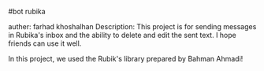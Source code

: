 #bot rubika

auther: farhad khoshalhan
Description: This project is for sending messages in Rubika's inbox and the ability to delete and edit the sent text. I hope friends can use it well.
 
 In this project, we used the Rubik's library prepared by Bahman Ahmadi!